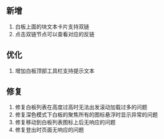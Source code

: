 ## 新增
1. 白板上面的块文本卡片支持双链
2. 点击双链节点可以查看对应的反链

## 优化
1. 增加白板顶部工具栏支持提示文本

## 修复
1. 修复白板列表在高度过高时无法出发滚动加载过多的问题
2. 修复深色模式下白板的聚焦所有的图标悬浮时显示异常的问题
3. 修复移动到白板列表图标上后无响应的问题
4. 修复登出时页面无响应的问题